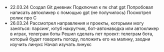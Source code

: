 - 22.03.24
Создал Git дневник
Подключил к пк chat gpt
Попробовал написать автокликер с помощью gpt (не получилось)
Посмотрел ролик про С
- 26.03.24
Рассмотрел направления и проекты, которыми могу заняться: парсинг, ютуб накрутчик, бот-автонаводка или автокликер в играх, телеграм боты
Решил сделать пет проект: телеграм бота, который будет говорить погоду, положить его на малину, заодни изучить линукс
Начал изучать линукс